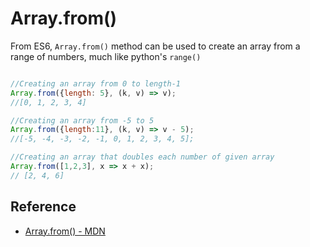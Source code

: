 # Array.from()

From ES6, `Array.from()` method can be used to create an array from a range of numbers, much like python's `range()`

```js

//Creating an array from 0 to length-1
Array.from({length: 5}, (k, v) => v);
//[0, 1, 2, 3, 4]

//Creating an array from -5 to 5
Array.from({length:11}, (k, v) => v - 5);
//[-5, -4, -3, -2, -1, 0, 1, 2, 3, 4, 5];

//Creating an array that doubles each number of given array
Array.from([1,2,3], x => x + x);
// [2, 4, 6]

```

## Reference
- [Array.from() - MDN](https://developer.mozilla.org/en-US/docs/Web/JavaScript/Reference/Global_Objects/Array/from)